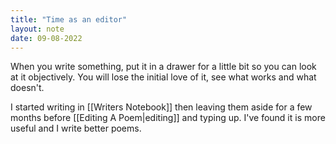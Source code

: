 ```yaml
---
title: "Time as an editor"
layout: note
date: 09-08-2022
---
```


When you write something, put it in a drawer for a little bit so you can look at it objectively. You will lose the initial love of it, see what works and what doesn't.

I started writing in [[Writers Notebook]] then leaving them aside for a few months before [[Editing A Poem|editing]] and typing up. I've found it is more useful and I write better poems.
